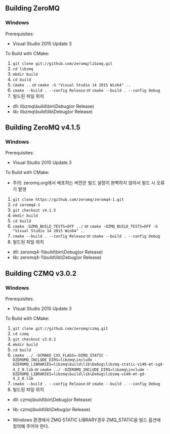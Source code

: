 ## Building ZeroMQ

### Windows

Prerequisites:

* Visual Studio 2015 Update 3

To Build with CMake:

1. `git clone git://github.com/zeromq/libzmq.git`
2. `cd libzmq`
3. `mkdir build`
4. `cd build`
5. `cmake ..`
    or
   `cmake -G "Visual Studio 14 2015 Win64" ..`
6. `cmake --build . --config Release`
    or
   `cmake --build . --config Debug`
7. 빌드된 파일 위치
  * dll: libzmq\build\bin\Debug(or Release)
  * lib: libzmq\build\lib\Debug(or Release)

## Building ZeroMQ v4.1.5

### Windows

Prerequisites:

* Visual Studio 2015 Update 3

To Build with CMake:

* 주의: zeromq.org에서 배포하는 버전은 빌드 설정이 완벽하지 않아서 빌드 시 오류가 발생

1. `git clone https://github.com/zeromq/zeromq4-1.git` 
2. `cd zeromq4-1`
3. `git checkout v4.1.5`
3. `mkdir build`
4. `cd build`
5. `cmake -DZMQ_BUILD_TESTS=OFF ../`
    or
   `cmake -DZMQ_BUILD_TESTS=OFF -G "Visual Studio 14 2015 Win64" ..`
6. `cmake --build . --config Release`
    or
   `cmake --build . --config Debug`
7. 빌드된 파일 위치
  * dll: zeromq4-1\build\bin\Debug(or Release)
  * lib: zeromq4-1\build\lib\Debug(or Release)

## Building CZMQ v3.0.2

### Windows

Prerequisites:

* Visual Studio 2015 Update 3

To Build with CMake:

1. `git clone git://github.com/zeromq/czmq.git`
2. `cd czmq`
3. `git checkout v3.0.2`
4. `mkdir build`
5. `cd build`
6. `cmake ../ -DCMAKE_CXX_FLAGS=-DZMQ_STATIC -DZEROMQ_INCLUDE_DIRS=libzmq\include -DZEROMQ_LIBRARIES=libzmq\build\lib\Debug\libzmq-static-v140-mt-sgd-4_2_0.lib`
    or
   `cmake ../ -DZEROMQ_INCLUDE_DIRS=libzmq\include -DZEROMQ_LIBRARIES=libzmq\build\lib\Debug\libzmq-v140-mt-gd-4_2_0.lib`
7. `cmake --build . --config Release`
    or
   `cmake --build . --config Debug`
8. 빌드된 파일 위치
  * dll: czmq\build\bin\Debug(or Release)
  * lib: czmq\build\lib\Debug(or Release)
  
* Windows 환경에서 ZMQ STATIC LIBRARY경우 ZMQ_STATIC을 빌드 옵션에 정의해 주어야 한다.

